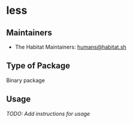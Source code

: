 # less

## Maintainers

* The Habitat Maintainers: <humans@habitat.sh>

## Type of Package

Binary package

## Usage

*TODO: Add instructions for usage*
